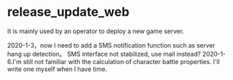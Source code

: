 # release_update_web
It is mainly used by an operator to deploy a new game server.

2020-1-3，now I need to add a SMS notification function such as server hang up detection。
          SMS interface not stabilized, use mail instead?
2020-1-6.I'm still not familiar with the calculation of character battle properties. I'll write one myself when I have time.
